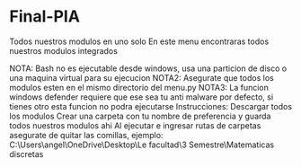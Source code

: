 # Final-PIA
Todos nuestros modulos en uno solo
En este menu encontraras todos nuestros modulos integrados

NOTA: Bash no es ejecutable desde windows, usa una particion de disco o una maquina virtual para su ejecucion
NOTA2: Asegurate que todos los modulos esten en el mismo directorio del menu.py
NOTA3: La funcion windows defender requiere que ese sea tu anti malware por defecto, si tienes otro esta funcion no podra ejecutarse
Instrucciones:
Descargar todos los modulos
Crear una carpeta con tu nombre de preferencia y guarda todos nuestros modulos ahi
Al ejecutar e ingresar rutas de carpetas asegurate de quitar las comillas, ejemplo:
  C:\Users\angel\OneDrive\Desktop\Le facultad\3 Semestre\Matematicas discretas
